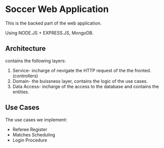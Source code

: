 # Soccer Web Application

This is the backed part of the web application.

Using NODE.JS + EXPRESS.JS, MongoDB.

## Architecture
contains the following layers:

1. Service- incharge of nevigate the HTTP request of the the fronted. (controllers)
2. Domain- the buissness layer, contains the logic of the use cases.
3. Data Access- incharge of the access to the database and contains the entities.

## Use Cases
The use cases we implement:
* Referee Register
* Matches Scheduling
* Login Procedure
